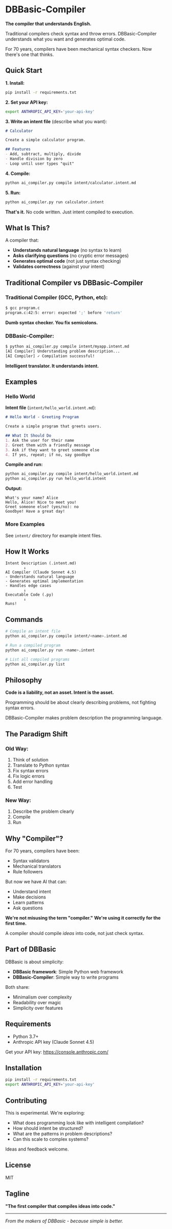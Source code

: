 # DBBasic-Compiler

**The compiler that understands English.**

Traditional compilers check syntax and throw errors. DBBasic-Compiler understands what you want and generates optimal code.

For 70 years, compilers have been mechanical syntax checkers. Now there's one that thinks.

## Quick Start

**1. Install:**
```bash
pip install -r requirements.txt
```

**2. Set your API key:**
```bash
export ANTHROPIC_API_KEY='your-api-key'
```

**3. Write an intent file** (describe what you want):
```markdown
# Calculator

Create a simple calculator program.

## Features
- Add, subtract, multiply, divide
- Handle division by zero
- Loop until user types "quit"
```

**4. Compile:**
```bash
python ai_compiler.py compile intent/calculator.intent.md
```

**5. Run:**
```bash
python ai_compiler.py run calculator.intent
```

**That's it.** No code written. Just intent compiled to execution.

## What Is This?

A compiler that:
- **Understands natural language** (no syntax to learn)
- **Asks clarifying questions** (no cryptic error messages)
- **Generates optimal code** (not just syntax checking)
- **Validates correctness** (against your intent)

## Traditional Compiler vs DBBasic-Compiler

### Traditional Compiler (GCC, Python, etc):
```bash
$ gcc program.c
program.c:42:5: error: expected ';' before 'return'
```
**Dumb syntax checker. You fix semicolons.**

### DBBasic-Compiler:
```bash
$ python ai_compiler.py compile intent/myapp.intent.md
[AI Compiler] Understanding problem description...
[AI Compiler] ✓ Compilation successful!
```
**Intelligent translator. It understands intent.**

## Examples

### Hello World

**Intent file** (`intent/hello_world.intent.md`):
```markdown
# Hello World - Greeting Program

Create a simple program that greets users.

## What It Should Do
1. Ask the user for their name
2. Greet them with a friendly message
3. Ask if they want to greet someone else
4. If yes, repeat; if no, say goodbye
```

**Compile and run:**
```bash
python ai_compiler.py compile intent/hello_world.intent.md
python ai_compiler.py run hello_world.intent
```

**Output:**
```
What's your name? Alice
Hello, Alice! Nice to meet you!
Greet someone else? (yes/no): no
Goodbye! Have a great day!
```

### More Examples

See `intent/` directory for example intent files.

## How It Works

```
Intent Description (.intent.md)
        ↓
AI Compiler (Claude Sonnet 4.5)
- Understands natural language
- Generates optimal implementation
- Handles edge cases
        ↓
Executable Code (.py)
        ↓
Runs!
```

## Commands

```bash
# Compile an intent file
python ai_compiler.py compile intent/<name>.intent.md

# Run a compiled program
python ai_compiler.py run <name>.intent

# List all compiled programs
python ai_compiler.py list
```

## Philosophy

**Code is a liability, not an asset. Intent is the asset.**

Programming should be about clearly describing problems, not fighting syntax errors.

DBBasic-Compiler makes problem description the programming language.

## The Paradigm Shift

### Old Way:
1. Think of solution
2. Translate to Python syntax
3. Fix syntax errors
4. Fix logic errors
5. Add error handling
6. Test

### New Way:
1. Describe the problem clearly
2. Compile
3. Run

## Why "Compiler"?

For 70 years, compilers have been:
- Syntax validators
- Mechanical translators
- Rule followers

But now we have AI that can:
- Understand intent
- Make decisions
- Learn patterns
- Ask questions

**We're not misusing the term "compiler."**
**We're using it correctly for the first time.**

A compiler should compile *ideas* into code, not just check syntax.

## Part of DBBasic

DBBasic is about simplicity:
- **DBBasic framework**: Simple Python web framework
- **DBBasic-Compiler**: Simple way to write programs

Both share:
- Minimalism over complexity
- Readability over magic
- Simplicity over features

## Requirements

- Python 3.7+
- Anthropic API key (Claude Sonnet 4.5)

Get your API key: https://console.anthropic.com/

## Installation

```bash
pip install -r requirements.txt
export ANTHROPIC_API_KEY='your-api-key'
```

## Contributing

This is experimental. We're exploring:
- What does programming look like with intelligent compilation?
- How should intent be structured?
- What are the patterns in problem descriptions?
- Can this scale to complex systems?

Ideas and feedback welcome.

## License

MIT

## Tagline

**"The first compiler that compiles ideas into code."**

---

*From the makers of DBBasic - because simple is better.*
